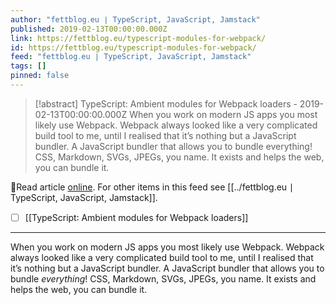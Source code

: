 ```yaml
---
author: "fettblog․eu ∣ TypeScript, JavaScript, Jamstack"
published: 2019-02-13T00:00:00.000Z
link: https://fettblog.eu/typescript-modules-for-webpack/
id: https://fettblog.eu/typescript-modules-for-webpack/
feed: "fettblog․eu ∣ TypeScript, JavaScript, Jamstack"
tags: []
pinned: false
---
```

> [!abstract] TypeScript: Ambient modules for Webpack loaders - 2019-02-13T00:00:00.000Z
> When you work on modern JS apps you most likely use Webpack. Webpack always looked like a very complicated build tool to me, until I realised that it’s nothing but a JavaScript bundler. A JavaScript bundler that allows you to bundle everything! CSS, Markdown, SVGs, JPEGs, you name. It exists and helps the web, you can bundle it.

🔗Read article [online](https://fettblog.eu/typescript-modules-for-webpack/). For other items in this feed see [[../fettblog․eu ∣ TypeScript, JavaScript, Jamstack]].

- [ ] [[TypeScript꞉ Ambient modules for Webpack loaders]]
- - -
When you work on modern JS apps you most likely use Webpack. Webpack always looked like a very complicated build tool to me, until I realised that it’s nothing but a JavaScript bundler. A JavaScript bundler that allows you to bundle _everything_! CSS, Markdown, SVGs, JPEGs, you name. It exists and helps the web, you can bundle it.

